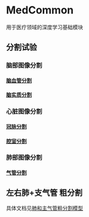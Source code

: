 # MedCommon
用于医疗领域的深度学习基础模块


## 分割试验

### 脑部图像分割

#### [脑血管分割]('experiments/seg/brain/cerebrovascular/readme.md')

#### [脑实质分割]('experiments/seg/brain/parenchyma/readme.md')

### 心脏图像分割

#### [冠脉分割]('experiments/seg/cardiac/coronary/readme.md')

#### [腔室分割]('experiments/seg/cardiac/chamber/readme.md')

### 肺部图像分割

#### [气管分割]('experiments/seg/lung/airway/readme.md')

## 左右肺+支气管 粗分割
具体文档见[肺和主气管粗分割模型](https://note.youdao.com/web/#/file/recent/markdown/WEB14878049fb022fde6ac01b1901fecb15/)
